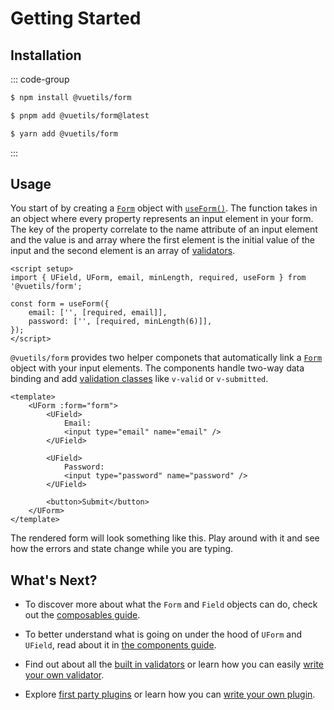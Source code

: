 # Getting Started

## Installation

::: code-group

```sh [npm]
$ npm install @vuetils/form
```

```sh [pnpm]
$ pnpm add @vuetils/form@latest
```

```sh [yarn]
$ yarn add @vuetils/form
```

:::

## Usage

You start of by creating a [`Form`](../api#form) object with [`useForm()`](../api#useForm). The function takes in an object where every property represents an input element in your form. The key of the property correlate to the name attribute of an input element and the value is and array where the first element is the initial value of the input and the second element is an array of [validators](../core-concepts/validators).

```vue
<script setup>
import { UField, UForm, email, minLength, required, useForm } from '@vuetils/form';

const form = useForm({
	email: ['', [required, email]],
	password: ['', [required, minLength(6)]],
});
</script>
```

`@vuetils/form` provides two helper componets that automatically link a [`Form`](../api#form) object with your input elements. The components handle two-way data binding and add [validation classes](../core-concepts/components#validation-classes) like `v-valid` or `v-submitted`.

```vue
<template>
	<UForm :form="form">
		<UField>
			Email:
			<input type="email" name="email" />
		</UField>

		<UField>
			Password:
			<input type="password" name="password" />
		</UField>

		<button>Submit</button>
	</UForm>
</template>
```

The rendered form will look something like this. Play around with it and see how the errors and state change while you are typing.

<script setup>
import GettingStarted from './GettingStarted.vue'
</script>

<GettingStarted class="mt-12"/>

## What's Next?

- To discover more about what the `Form` and `Field` objects can do, check out the [composables guide](../core-concepts/).

- To better understand what is going on under the hood of `UForm` and `UField`, read about it in [the components guide](../core-concepts/components).

- Find out about all the [built in validators](../core-concepts/validators) or learn how you can easily [write your own validator](../core-concepts/validators#write-your-own-validator).

- Explore [first party plugins](../core-concepts/plugins) or learn how you can [write your own plugin](../core-concepts/plugins#write-your-own-plugin).
